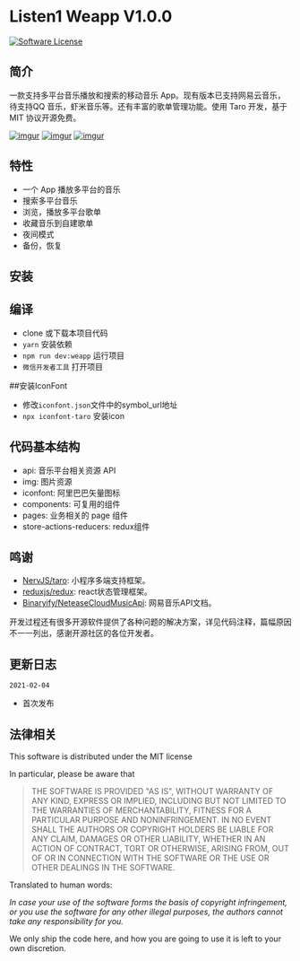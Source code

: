 # Listen1 Weapp V1.0.0

[![Software License](https://img.shields.io/badge/license-MIT-brightgreen.svg)](LICENSE)

## 简介

一款支持多平台音乐播放和搜索的移动音乐 App。现有版本已支持网易云音乐，待支持QQ 音乐，虾米音乐等。还有丰富的歌单管理功能。使用 Taro 开发，基于 MIT 协议开源免费。


[![imgur](https://github.com/82253452/listen1_weapp/blob/master/src/img/8902a75b8640200478c76c4df632e3d.jpg)]()
[![imgur](https://github.com/82253452/listen1_weapp/blob/master/src/img/de88d052834d68a9f9721798c47567d.jpg)]()
[![imgur](https://github.com/82253452/listen1_weapp/blob/master/src/img/e97376f4ae7eb3afd2b4825e6c77f17.jpg)]()

## 特性

- 一个 App 播放多平台的音乐
- 搜索多平台音乐
- 浏览，播放多平台歌单
- 收藏音乐到自建歌单
- 夜间模式
- 备份，恢复

## 安装

## 编译

- clone 或下载本项目代码
- `yarn` 安装依赖
- `npm run dev:weapp` 运行项目
- `微信开发者工具` 打开项目


##安装IconFont

- 修改`iconfont.json`文件中的symbol_url地址
- `npx iconfont-taro` 安装icon

## 代码基本结构

- api: 音乐平台相关资源 API
- img: 图片资源
- iconfont: 阿里巴巴矢量图标
- components: 可复用的组件
- pages: 业务相关的 page 组件
- store-actions-reducers: redux组件

## 鸣谢

- [NervJS/taro](https://github.com/NervJS/taro): 小程序多端支持框架。
- [reduxjs/redux](https://github.com/reduxjs/redux): react状态管理框架。
- [Binaryify/NeteaseCloudMusicApi](https://github.com/Binaryify/NeteaseCloudMusicApi): 网易音乐API文档。

开发过程还有很多开源软件提供了各种问题的解决方案，详见代码注释，篇幅原因不一一列出，感谢开源社区的各位开发者。

## 更新日志


`2021-02-04`

- 首次发布

## 法律相关

This software is distributed under the MIT license

In particular, please be aware that

> THE SOFTWARE IS PROVIDED "AS IS", WITHOUT WARRANTY OF ANY KIND, EXPRESS OR
> IMPLIED, INCLUDING BUT NOT LIMITED TO THE WARRANTIES OF MERCHANTABILITY,
> FITNESS FOR A PARTICULAR PURPOSE AND NONINFRINGEMENT. IN NO EVENT SHALL THE
> AUTHORS OR COPYRIGHT HOLDERS BE LIABLE FOR ANY CLAIM, DAMAGES OR OTHER
> LIABILITY, WHETHER IN AN ACTION OF CONTRACT, TORT OR OTHERWISE, ARISING FROM,
> OUT OF OR IN CONNECTION WITH THE SOFTWARE OR THE USE OR OTHER DEALINGS IN THE
> SOFTWARE.

Translated to human words:

_In case your use of the software forms the basis of copyright infringement, or you use the software for any other illegal purposes, the authors cannot take any responsibility for you._

We only ship the code here, and how you are going to use it is left to your own discretion.
